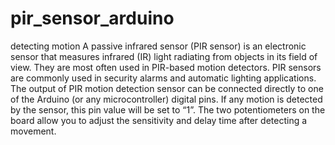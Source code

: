 # pir_sensor_arduino
detecting motion
A passive infrared sensor (PIR sensor) is an electronic sensor that measures infrared (IR) light radiating from objects in its field of view. They are most often used in PIR-based motion detectors. PIR sensors are commonly used in security alarms and automatic lighting applications.
The output of PIR motion detection sensor can be connected directly to one of the Arduino (or any microcontroller) digital pins. If any motion is detected by the sensor, this pin value will be set to “1”. The two potentiometers on the board allow you to adjust the sensitivity and delay time after detecting a movement.
